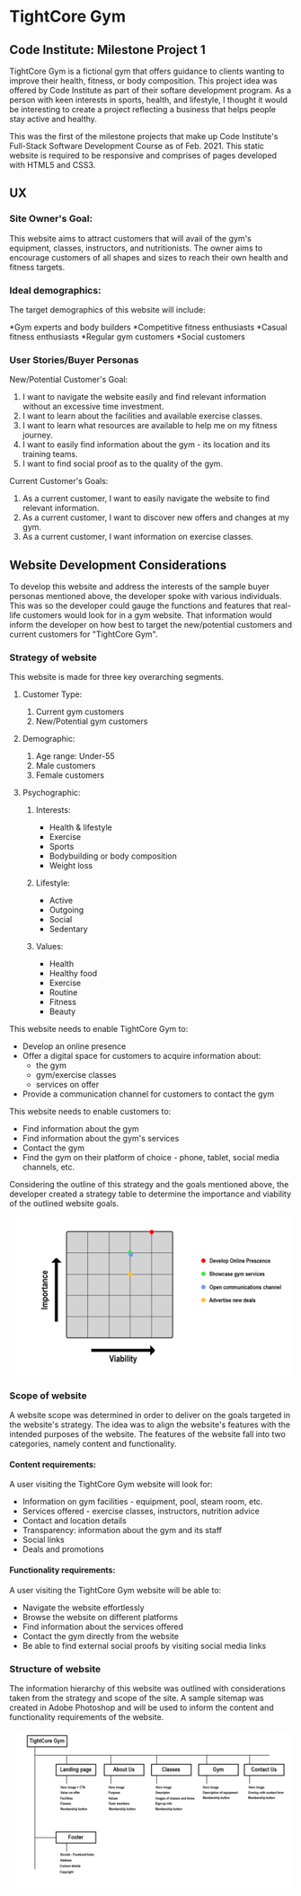 # TightCore Gym
## Code Institute: Milestone Project 1


TightCore Gym is a fictional gym that offers guidance to clients wanting to improve their health, fitness, or body composition. This project idea was offered by Code Institute as part of their softare development program. As a person with keen interests in sports, health, and lifestyle, I thought it would be interesting to create a project reflecting a business that helps people stay active and healthy. 

This was the first of the milestone projects that make up Code Institute's Full-Stack Software Development Course as of Feb. 2021.
This static website is required to be responsive and comprises of pages developed with HTML5 and CSS3.

## UX

### Site Owner's Goal:
This website aims to attract customers that will avail of the gym's equipment, classes, instructors, and nutritionists. The owner aims to encourage customers of all shapes and sizes to reach their own health and fitness targets.

### Ideal demographics:
The target demographics of this website will include:

*Gym experts and body builders
*Competitive fitness enthusiasts
*Casual fitness enthusiasts
*Regular gym customers
*Social customers

### User Stories/Buyer Personas

New/Potential Customer's Goal:
1. I want to navigate the website easily and find relevant information without an excessive time investment.
2. I want to learn about the facilities and available exercise classes.
3. I want to learn what resources are available to help me on my fitness journey.
4. I want to easily find information about the gym - its location and its training teams.
5. I want to find social proof as to the quality of the gym.

Current Customer's Goals:
1. As a current customer, I want to easily navigate the website to find relevant information.
2. As a current customer, I want to discover new offers and changes at my gym.
3. As a current customer, I want information on exercise classes.

## Website Development Considerations
To develop this website and address the interests of the sample buyer personas mentioned above, the developer spoke with various individuals. This was so the developer could gauge the functions and features that real-life customers would look for in a gym website. That information would inform the developer on how best to target the new/potential customers and current customers for "TightCore Gym".

### Strategy of website
This website is made for three key overarching segments.

1. Customer Type:
   1. Current gym customers
   2. New/Potential gym customers

2. Demographic:
   1. Age range: Under-55
   2. Male customers
   3. Female customers

3. Psychographic:
   1. Interests:
      * Health & lifestyle
      * Exercise
      * Sports
      * Bodybuilding or body composition
      * Weight loss

   2. Lifestyle:
      * Active 
      * Outgoing
      * Social
      * Sedentary

   3. Values:
      * Health
      * Healthy food
      * Exercise
      * Routine
      * Fitness
      * Beauty

This website needs to enable TightCore Gym to:

* Develop an online presence
* Offer a digital space for customers to acquire information about:
   * the gym
   * gym/exercise classes
   * services on offer
* Provide a communication channel for customers to contact the gym

This website needs to enable customers to:
* Find information about the gym
* Find information about the gym's services
* Contact the gym
* Find the gym on their platform of choice - phone, tablet, social media channels, etc.

Considering the outline of this strategy and the goals mentioned above, the developer created a strategy table to determine the importance and viability of the outlined website goals.

![strategy-table](/assets/readme-files/strategy-table.png)

### Scope of website

A website scope was determined in order to deliver on the goals targeted in the website's strategy. The idea was to align the website's features with the intended purposes of the website. The features of the website fall into two categories, namely content and functionality.

#### Content requirements:
A user visiting the TightCore Gym website will look for:
* Information on gym facilities - equipment, pool, steam room, etc.
* Services offered - exercise classes, instructors, nutrition advice
* Contact and location details
* Transparency: information about the gym and its staff
* Social links
* Deals and promotions

#### Functionality requirements:
A user visiting the TightCore Gym website will be able to:
* Navigate the website effortlessly
* Browse the website on different platforms
* Find information about the services offered
* Contact the gym directly from the website
* Be able to find external social proofs by visiting social media links

### Structure of website
The information hierarchy of this website was outlined with considerations taken from the strategy and scope of the site. A sample sitemap was created in Adobe Photoshop and will be used to inform the content and functionality requirements of the website.

![website-sitemap](assets/readme-files/sitemap.png)

